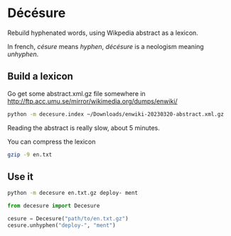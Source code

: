# Décésure

Rebuild hyphenated words, using Wikpedia abstract as a lexicon.

In french, *césure* means *hyphen*, *décésure* is a neologism meaning *unhyphen*.

## Build a lexicon

Go get some abstract.xml.gz file somewhere in http://ftp.acc.umu.se/mirror/wikimedia.org/dumps/enwiki/

```bash
python -m decesure.index ~/Downloads/enwiki-20230320-abstract.xml.gz
```

Reading the abstract is really slow, about 5 minutes.

You can compress the lexicon

```bash
gzip -9 en.txt
```

## Use it

```bash
python -m decesure en.txt.gz deploy- ment
```

```python
from decesure import Decesure

cesure = Decesure("path/to/en.txt.gz")
cesure.unhyphen("deploy-", "ment")
```
